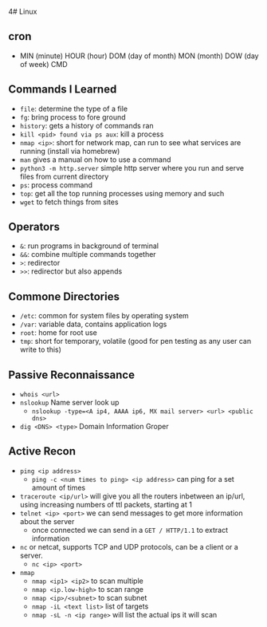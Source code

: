 4# Linux

## cron
* MIN (minute) HOUR (hour) DOM (day of month) MON (month) DOW (day of week) CMD

## Commands I Learned
* `file`: determine the type of a file
* `fg`: bring process to fore ground
* `history`: gets a history of commands ran
* `kill <pid> found via ps aux`: kill a process 
* `nmap <ip>`: short for network map, can run to see what services are running (install via homebrew)
* `man` gives a manual on how to use a command
* `python3 -m http.server` simple http server where you run and serve files from current directory
* `ps`: process command
* `top`: get all the top running processes using memory and such
* `wget` to fetch things from sites

## Operators
* `&`: run programs in background of terminal
* `&&`: combine multiple commands together
* `>`: redirector
* `>>`: redirector but also appends

## Commone Directories
* `/etc`: common for system files by operating system
* `/var`: variable data, contains application logs
* `root`: home for root use
* `tmp`: short for temporary, volatile (good for pen testing as any user can write to this)

## Passive Reconnaissance
* `whois <url>`
* `nslookup` Name server look up
  * `nslookup -type=<A ip4, AAAA ip6, MX mail server> <url> <public dns>`
* `dig <DNS> <type>` Domain Information Groper

## Active Recon
* `ping <ip address>`
  * `ping -c <num times to ping> <ip address>` can ping for a set amount of times
* `traceroute <ip/url>` will give you all the routers inbetween an ip/url, using increasing numbers of ttl packets, starting at 1
* `telnet <ip> <port>` we can send messages to get more information about the server
  * once connected we can send in a `GET / HTTP/1.1` to extract information
* `nc` or netcat, supports TCP and UDP protocols, can be a client or a server.
  * `nc <ip> <port>`
* `nmap`
  * `nmap <ip1> <ip2>` to scan multiple
  * `nmap <ip.low-high>` to scan range
  * `nmap <ip>/<subnet>` to scan subnet
  * `nmap -iL <text list>` list of targets
  * `nmap -sL -n <ip range>` will list the actual ips it will scan
